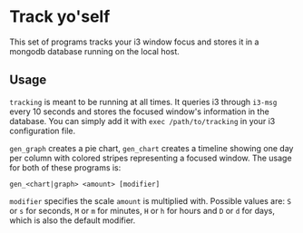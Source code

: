 Track yo'self
=============

This set of programs tracks your i3 window focus and stores it in a mongodb
database running on the local host.


Usage
-----

`tracking` is meant to be running at all times. It queries i3 through `i3-msg`
every 10 seconds and stores the focused window's information in the database.
You can simply add it with `exec /path/to/tracking` in your i3 configuration
file.

`gen_graph` creates a pie chart, `gen_chart` creates a timeline showing one day
per column with colored stripes representing a focused window. The usage for
both of these programs is:

`gen_<chart|graph> <amount> [modifier]`

`modifier` specifies the scale `amount` is multiplied with. Possible values
are: `S` or `s` for seconds, `M` or `m` for minutes, `H` or `h` for hours
and `D` or `d` for days, which is also the default modifier.

